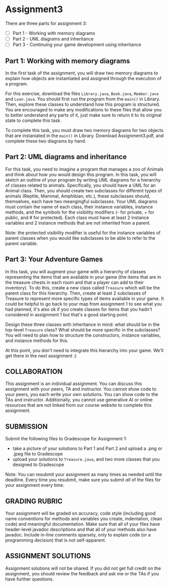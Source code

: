 # Assignment3

There are three parts for assignment 3:
- [ ] Part 1 - Working with memory diagrams
- [ ] Part 2 - UML diagrams and inheritance
- [ ] Part 3 - Continuing your game development using inheritance

## Part 1: Working with memory diagrams
In the first task of the assignment, you will draw two memory diagrams to explain how objects are instantiated 
and assigned through the execution of a program.

For this exercise, download the files `Library.java`, `Book.java`, `Member.java` and `Loan.java`. You should first run the program from the
`main()` in Library. Then, explore these classes to understand how this program is structured. You are encouraged to make any modifications
to these files that allow you to better understand any parts of it, just make sure to return it to its original state to complete this task.

To complete this task, you must draw two memory diagrams for two objects that are instaniated in the `main()` in Library. 
Download Assignment3.pdf, and complete these two diagrams by hand.

## Part 2: UML diagrams and inheritance
For this task, you need to imagine a program that manages a zoo of Animals and think about how you would design this program. In this task, you will sketch an outline of your program by writing UML diagrams for a hierarchy of classes related to animals. Specifically, you should have a UML for an Animal class. Then, you should create two subclasses for different types of animals (Reptile, Mammal, Amphibian, etc.), these subclasses should, themselves, each have two meangingful subclasses. Your UML diagrams must contain the name of each class, their instance variables, instance methods, and the symbols for the visibility modifiers (- for private, + for public, and # for protected). Each class must have at least 2 instance variables and 2 instance methods that are not inherited from a parent.

Note: the protected visibility modifier is useful for the instance variables of parent classes when you would like subclasses to be able to refer to the parent variable.
 
## Part 3: Your Adventure Games
In this task, you will augment your game with a hierarchy of classes representing the items that are available in your game (the items that are in the treasure chests in each room and that a player can add to their inventory). To do this, create a new class called `Treasure` which will be the parent class for this hierarchy. Then, create at least 2 subclasses of Treasure to represent more specific types of items available in your game. It could be helpful to go back to your map from assignment 1 to see what you had planned, it's also ok if you create classes for items that you hadn't considered in assignment 1 but that's a good starting point.

Design these three classes with inheritance in mind: what should be in the top-level `Treasure` class? What should be more specific in the subclasses? You will need to plan how to structure the constructors, instance variables, and instance methods for this.

At this point, you don't need to integrate this hierarchy into your game. We'll get there in the next assignment :)

## COLLABORATION
This assignment is an individual assignment. You can discuss this assignment with your peers, TA and instructor. You cannot show code to your peers, you each write your own solutions. You can show code to the TAs and instructor. Additionally, you cannot use generative AI or online resources that are not linked from our course website to complete this assignment.  

## SUBMISSION
Submit the following files to Gradescope for Assignment 1:
* take a picture of your solutions to Part 1 and Part 2 and upload a .png or .jpeg file to Gradescope
* upload your solutions to `Treasure.java`, and two more classes that you designed to Gradescope

Note: You can resubmit your assignment as many times as needed until the deadline. Every time you resubmit, make sure you submit *all* of the files for your assignment every time.

## GRADING RUBRIC
Your assignment will be graded on accuracy, code style (including good name conventions for methods and variables you create, indentation, clean code) and meaningful documentation. Make sure that all of your files have header-level javadoc descriptions and that all of your methods also have javadoc. Include in-line comments sparsely, only to explain code (or a programming decision) that is not self-apparent.

## ASSIGNMENT SOLUTIONS
Assignment solutions will not be shared. If you did not get full credit on the assignment, you should review the feedback and ask me or the TAs if you have further questions. 
